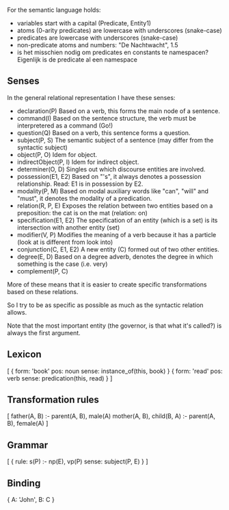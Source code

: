 For the semantic language holds:
 
 * variables start with a capital (Predicate, Entity1)
 * atoms (0-arity predicates) are lowercase with underscores (snake-case)
 * predicates are lowercase with underscores (snake-case)
 * non-predicate atoms and numbers: "De Nachtwacht", 1.5
 * is het misschien nodig om predicates en constants te namespacen? Eigenlijk is de predicate al een namespace

## Senses

In the general relational representation I have these senses:

 * declaration(P)           Based on a verb, this forms the main node of a sentence.
 * command(I)               Based on the sentence structure, the verb must be interpretered as a command (Go!)
 * question(Q)              Based on a verb, this sentence forms a question.
 * subject(P, S)            The semantic subject of a sentence (may differ from the syntactic subject)
 * object(P, O)             Idem for object.
 * indirectObject(P, I)     Idem for indirect object.
 * determiner(O, D)         Singles out which discourse entities are involved.
 * possession(E1, E2)       Based on "'s", it always denotes a possession relationship. Read: E1 is in possession by E2.
 * modality(P, M)           Based on modal auxiliary words like "can", "will" and "must", it denotes the modality of a predication.
 * relation(R, P, E)        Exposes the relation between two entities based on a preposition: the cat is on the mat (relation: on)
 * specification(E1, E2)    The specification of an entity (which is a set) is its intersection with another entity (set)
 * modifier(V, P)           Modifies the meaning of a verb because it has a particle (look at is different from look into)
 * conjunction(C, E1, E2)   A new entity (C) formed out of two other entities.
 * degree(E, D)             Based on a degree adverb, denotes the degree in which something is the case (i.e. very)
 * complement(P, C)

More of these means that it is easier to create specific transformations based on these relations.

So I try to be as specific as possible as much as the syntactic relation allows.

Note that the most important entity (the governor, is that what it's called?) is always the first argument.

## Lexicon
 
[
    {
        form: 'book'
        pos: noun
        sense: instance_of(this, book)
    }
    {
        form: 'read'
        pos: verb
        sense: predication(this, read)
    }
] 
 
## Transformation rules

[
    father(A, B) :- parent(A, B), male(A)
    mother(A, B), child(B, A) :- parent(A, B), female(A)
]

## Grammar

[
    {
        rule: s(P) :- np(E), vp(P)
        sense: subject(P, E)
    }
]

## Binding

{
    A: 'John',
    B: C 
}
